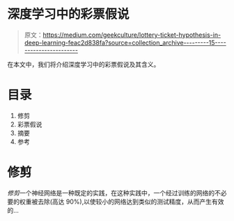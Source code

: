 # 深度学习中的彩票假说

> 原文：<https://medium.com/geekculture/lottery-ticket-hypothesis-in-deep-learning-feac2d838fa?source=collection_archive---------15----------------------->

在本文中，我们将介绍深度学习中的彩票假说及其含义。

# 目录

1.  修剪
2.  彩票假说
3.  摘要
4.  参考

# 修剪

*修剪*一个神经网络是一种既定的实践，在这种实践中，一个经过训练的网络的不必要的权重被去除(高达 90%),以使较小的网络达到类似的测试精度，从而产生有效的…